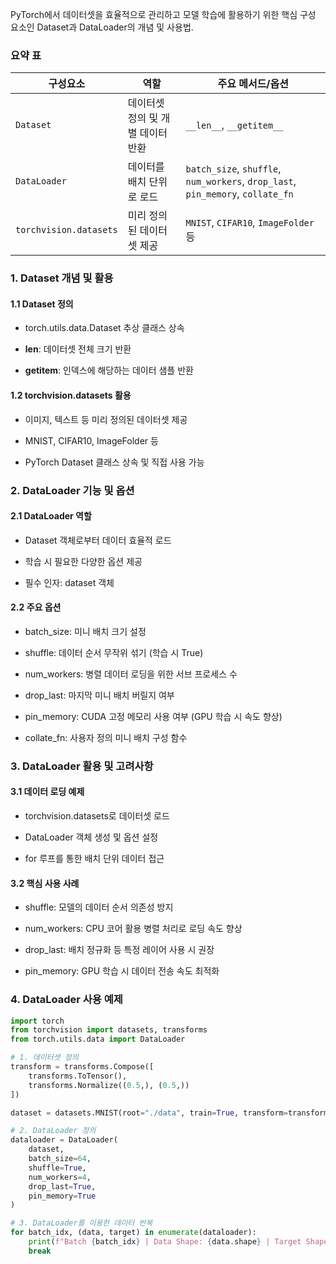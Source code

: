 PyTorch에서 데이터셋을 효율적으로 관리하고 모델 학습에 활용하기 위한 핵심 구성 요소인 Dataset과 DataLoader의 개념 및 사용법.
### **요약 표**

| 구성요소                   | 역할                  | 주요 메서드/옵션                                                                       |
| ---------------------- | ------------------- | ------------------------------------------------------------------------------- |
| `Dataset`              | 데이터셋 정의 및 개별 데이터 반환 | `__len__`, `__getitem__`                                                        |
| `DataLoader`           | 데이터를 배치 단위로 로드      | `batch_size`, `shuffle`, `num_workers`, `drop_last`, `pin_memory`, `collate_fn` |
| `torchvision.datasets` | 미리 정의된 데이터셋 제공      | `MNIST`, `CIFAR10`, `ImageFolder` 등                                             |

### 1. Dataset 개념 및 활용

#### 1.1 Dataset 정의

- torch.utils.data.Dataset 추상 클래스 상속

- __len__: 데이터셋 전체 크기 반환

- __getitem__: 인덱스에 해당하는 데이터 샘플 반환

#### 1.2 torchvision.datasets 활용

- 이미지, 텍스트 등 미리 정의된 데이터셋 제공

- MNIST, CIFAR10, ImageFolder 등

- PyTorch Dataset 클래스 상속 및 직접 사용 가능

### 2. DataLoader 기능 및 옵션

#### 2.1 DataLoader 역할

- Dataset 객체로부터 데이터 효율적 로드

- 학습 시 필요한 다양한 옵션 제공

- 필수 인자: dataset 객체

#### 2.2 주요 옵션

- batch_size: 미니 배치 크기 설정

- shuffle: 데이터 순서 무작위 섞기 (학습 시 True)

- num_workers: 병렬 데이터 로딩을 위한 서브 프로세스 수

- drop_last: 마지막 미니 배치 버릴지 여부

- pin_memory: CUDA 고정 메모리 사용 여부 (GPU 학습 시 속도 향상)

- collate_fn: 사용자 정의 미니 배치 구성 함수

### 3. DataLoader 활용 및 고려사항

#### 3.1 데이터 로딩 예제

- torchvision.datasets로 데이터셋 로드

- DataLoader 객체 생성 및 옵션 설정

- for 루프를 통한 배치 단위 데이터 접근

#### 3.2 핵심 사용 사례

- shuffle: 모델의 데이터 순서 의존성 방지

- num_workers: CPU 코어 활용 병렬 처리로 로딩 속도 향상

- drop_last: 배치 정규화 등 특정 레이어 사용 시 권장

- pin_memory: GPU 학습 시 데이터 전송 속도 최적화

### 4. **DataLoader 사용 예제**

```python
import torch
from torchvision import datasets, transforms
from torch.utils.data import DataLoader

# 1. 데이터셋 정의
transform = transforms.Compose([
    transforms.ToTensor(),
    transforms.Normalize((0.5,), (0.5,))
])

dataset = datasets.MNIST(root="./data", train=True, transform=transform, download=True)

# 2. DataLoader 정의
dataloader = DataLoader(
    dataset,
    batch_size=64,
    shuffle=True,
    num_workers=4,
    drop_last=True,
    pin_memory=True
)

# 3. DataLoader를 이용한 데이터 반복
for batch_idx, (data, target) in enumerate(dataloader):
    print(f"Batch {batch_idx} | Data Shape: {data.shape} | Target Shape: {target.shape}")
    break

```